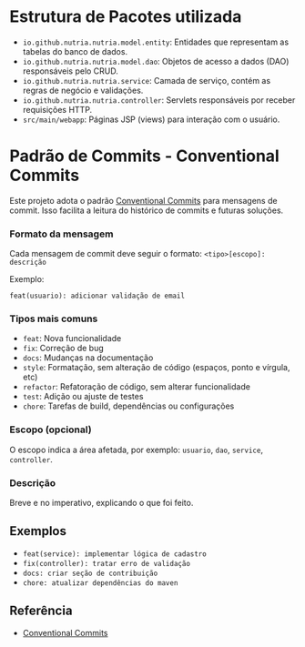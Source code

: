 # Estrutura de Pacotes utilizada

- `io.github.nutria.nutria.model.entity`: Entidades que representam as tabelas do banco de dados.
- `io.github.nutria.nutria.model.dao`: Objetos de acesso a dados (DAO) responsáveis pelo CRUD.
- `io.github.nutria.nutria.service`: Camada de serviço, contém as regras de negócio e validações.
- `io.github.nutria.nutria.controller`: Servlets responsáveis por receber requisições HTTP.
- `src/main/webapp`: Páginas JSP (views) para interação com o usuário.

# Padrão de Commits - Conventional Commits

Este projeto adota o padrão [Conventional Commits](https://www.conventionalcommits.org/pt-br/v1.0.0/) para mensagens de commit. Isso facilita a leitura do histórico de commits e futuras soluções.

### Formato da mensagem

Cada mensagem de commit deve seguir o formato:
`<tipo>[escopo]: descrição`

Exemplo:
```
feat(usuario): adicionar validação de email
```

### Tipos mais comuns

- `feat`: Nova funcionalidade
- `fix`: Correção de bug
- `docs`: Mudanças na documentação
- `style`: Formatação, sem alteração de código (espaços, ponto e vírgula, etc)
- `refactor`: Refatoração de código, sem alterar funcionalidade
- `test`: Adição ou ajuste de testes
- `chore`: Tarefas de build, dependências ou configurações

### Escopo (opcional)

O escopo indica a área afetada, por exemplo: `usuario`, `dao`, `service`, `controller`.

### Descrição

Breve e no imperativo, explicando o que foi feito.

## Exemplos

- `feat(service): implementar lógica de cadastro`
- `fix(controller): tratar erro de validação`
- `docs: criar seção de contribuição`
- `chore: atualizar dependências do maven`

## Referência

- [Conventional Commits](https://www.conventionalcommits.org/pt-br/v1.0.0/)